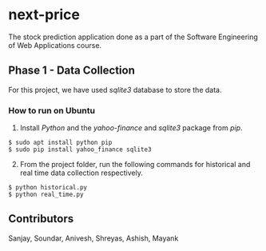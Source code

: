 # next-price
The stock prediction application done as a part of the Software Engineering of Web Applications course.

## Phase 1 - Data Collection
For this project, we have used *sqlite3* database to store the data.

### How to run on Ubuntu
1. Install *Python* and the *yahoo-finance* and *sqlite3* package from *pip*.
```
$ sudo apt install python pip
$ sudo pip install yahoo_finance sqlite3
```
2. From the project folder, run the following commands for historical and real time data collection respectively.
```
$ python historical.py
$ python real_time.py
```

## Contributors
Sanjay, Soundar, Anivesh, Shreyas, Ashish, Mayank
